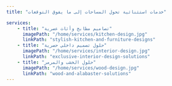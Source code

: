 ```yaml
---
title: "خدمات استثنائية تحول المساحات إلى ما يفوق التوقعات"

services:
    - title: "تصاميم مطابخ وأثاث عصرية"
      imagePath: "/home/services/kitchen-design.jpg"
      linkPath: "stylish-kitchen-and-furniture-designs"
    - title: "حلول تصميم داخلي حصرية"
      imagePath: "/home/services/interior-design.jpg"
      linkPath: "exclusive-interior-design-solutions"
    - title: "حلول الخشب والمرمر"
      imagePath: "/home/services/wood-design.jpg"
      linkPath: "wood-and-alabaster-solutions"
---
```

